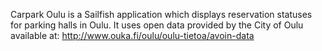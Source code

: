 Carpark Oulu is a Sailfish application which displays reservation
statuses for parking halls in Oulu. It uses open data provided by the
City of Oulu available at: http://www.ouka.fi/oulu/oulu-tietoa/avoin-data
